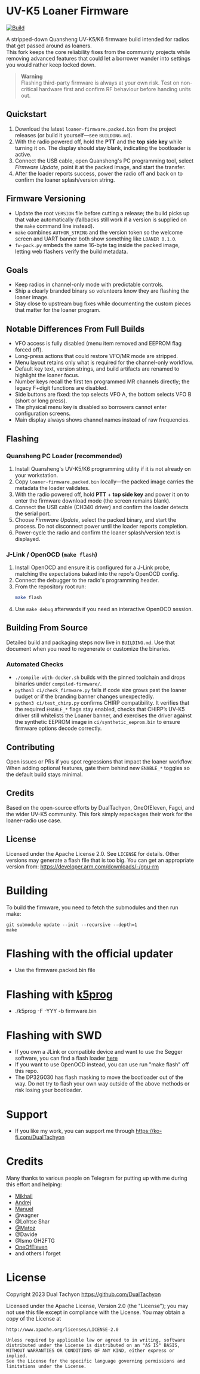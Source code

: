 # UV-K5 Loaner Firmware
[![Build](https://github.com/aditaa/uv-k5-Loaner-firmware/actions/workflows/main.yml/badge.svg)](https://github.com/aditaa/uv-k5-Loaner-firmware/actions/workflows/main.yml)

A stripped-down Quansheng UV-K5/K6 firmware build intended for radios that get passed around as loaners.  
This fork keeps the core reliability fixes from the community projects while removing advanced features that could let a borrower wander into settings you would rather keep locked down.

> **Warning**  
> Flashing third-party firmware is always at your own risk. Test on non-critical hardware first and confirm RF behaviour before handing units out.

## Quickstart
1. Download the latest `loaner-firmware.packed.bin` from the project releases (or build it yourself—see `BUILDING.md`).
2. With the radio powered off, hold the **PTT** and the **top side key** while turning it on. The display should stay blank, indicating the bootloader is active.
3. Connect the USB cable, open Quansheng's PC programming tool, select *Firmware Update*, point it at the packed image, and start the transfer.
4. After the loader reports success, power the radio off and back on to confirm the loaner splash/version string.

## Firmware Versioning
- Update the root `VERSION` file before cutting a release; the build picks up that value automatically (fallbacks still work if a version is supplied on the `make` command line instead).
- `make` combines `AUTHOR_STRING` and the version token so the welcome screen and UART banner both show something like `LOANER 0.1.0`.
- `fw-pack.py` embeds the same 16-byte tag inside the packed image, letting web flashers verify the build metadata.

## Goals
- Keep radios in channel-only mode with predictable controls.
- Ship a clearly branded binary so volunteers know they are flashing the loaner image.
- Stay close to upstream bug fixes while documenting the custom pieces that matter for the loaner program.

## Notable Differences From Full Builds
- VFO access is fully disabled (menu item removed and EEPROM flag forced off).
- Long-press actions that could restore VFO/MR mode are stripped.
- Menu layout retains only what is required for the channel-only workflow.
- Default key text, version strings, and build artifacts are renamed to highlight the loaner focus.
- Number keys recall the first ten programmed MR channels directly; the legacy F+digit functions are disabled.
- Side buttons are fixed: the top selects VFO A, the bottom selects VFO B (short or long press).
- The physical menu key is disabled so borrowers cannot enter configuration screens.
- Main display always shows channel names instead of raw frequencies.

## Flashing
### Quansheng PC Loader (recommended)
1. Install Quansheng's UV-K5/K6 programming utility if it is not already on your workstation.
2. Copy `loaner-firmware.packed.bin` locally—the packed image carries the metadata the loader validates.
3. With the radio powered off, hold **PTT** + **top side key** and power it on to enter the firmware download mode (the screen remains blank).
4. Connect the USB cable (CH340 driver) and confirm the loader detects the serial port.
5. Choose *Firmware Update*, select the packed binary, and start the process. Do not disconnect power until the loader reports completion.
6. Power-cycle the radio and confirm the loaner splash/version text is displayed.

### J-Link / OpenOCD (`make flash`)
1. Install OpenOCD and ensure it is configured for a J-Link probe, matching the expectations baked into the repo's OpenOCD config.
2. Connect the debugger to the radio's programming header.
3. From the repository root run:
   ```sh
   make flash
   ```
4. Use `make debug` afterwards if you need an interactive OpenOCD session.

## Building From Source
Detailed build and packaging steps now live in `BUILDING.md`. Use that document when you need to regenerate or customize the binaries.

### Automated Checks
- `./compile-with-docker.sh` builds with the pinned toolchain and drops binaries under `compiled-firmware/`.
- `python3 ci/check_firmware.py` fails if code size grows past the loaner budget or if the branding banner changes unexpectedly.
- `python3 ci/test_chirp.py` confirms CHIRP compatibility. It verifies that the required `ENABLE_*` flags stay enabled, checks that CHIRP’s UV-K5 driver still whitelists the Loaner banner, and exercises the driver against the synthetic EEPROM image in `ci/synthetic_eeprom.bin` to ensure firmware options decode correctly.

## Contributing
Open issues or PRs if you spot regressions that impact the loaner workflow.  
When adding optional features, gate them behind new `ENABLE_*` toggles so the default build stays minimal.

## Credits
Based on the open-source efforts by DualTachyon, OneOfEleven, Fagci, and the wider UV-K5 community. This fork simply repackages their work for the loaner-radio use case.

## License
Licensed under the Apache License 2.0. See `LICENSE` for details.
Other versions may generate a flash file that is too big.
You can get an appropriate version from: https://developer.arm.com/downloads/-/gnu-rm

# Building

To build the firmware, you need to fetch the submodules and then run make:
```
git submodule update --init --recursive --depth=1
make
```

# Flashing with the official updater

* Use the firmware.packed.bin file

# Flashing with [k5prog](https://github.com/piotr022/k5prog)

* ./k5prog -F -YYY -b firmware.bin

# Flashing with SWD

* If you own a JLink or compatible device and want to use the Segger software, you can find a flash loader [here](https://github.com/DualTachyon/dp32g030-flash-loader)
* If you want to use OpenOCD instead, you can use run "make flash" off this repo.
* The DP32G030 has flash masking to move the bootloader out of the way. Do not try to flash your own way outside of the above methods or risk losing your bootloader.

# Support

* If you like my work, you can support me through https://ko-fi.com/DualTachyon

# Credits

Many thanks to various people on Telegram for putting up with me during this effort and helping:

* [Mikhail](https://github.com/fagci/)
* [Andrej](https://github.com/Tunas1337)
* [Manuel](https://github.com/manujedi)
* @wagner
* @Lohtse Shar
* [@Matoz](https://github.com/spm81)
* @Davide
* @Ismo OH2FTG
* [OneOfEleven](https://github.com/OneOfEleven)
* and others I forget

# License

Copyright 2023 Dual Tachyon
https://github.com/DualTachyon

Licensed under the Apache License, Version 2.0 (the "License");
you may not use this file except in compliance with the License.
You may obtain a copy of the License at

    http://www.apache.org/licenses/LICENSE-2.0

    Unless required by applicable law or agreed to in writing, software
    distributed under the License is distributed on an "AS IS" BASIS,
    WITHOUT WARRANTIES OR CONDITIONS OF ANY KIND, either express or implied.
    See the License for the specific language governing permissions and
    limitations under the License.
